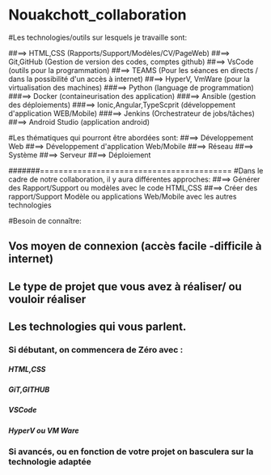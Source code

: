 # Nouakchott_collaboration

#Les technologies/outils sur lesquels je travaille sont:

 ##==> HTML,CSS        (Rapports/Support/Modèles/CV/PageWeb)
 ##==> Git,GitHub      (Gestion de version des codes, comptes github)
 ##==> VsCode          (outils pour la programmation)
 ##==> TEAMS           (Pour les séances en directs / dans la possibilité d'un accès à internet)
 ##==> HyperV, VmWare  (pour la virtualisation des machines)
      ###==> Python   (language de programmation)
      ###==> Docker   (containeurisation des application)
      ###==> Ansible  (gestion des déploiements)
      ###==> Ionic,Angular,TypeScprit (développement d'application WEB/Mobile)
      ###==> Jenkins  (Orchestrateur de jobs/tâches)
 ##==> Android Studio  (application android)
  

#Les thématiques qui pourront être abordées sont:
 ##==> Développement Web
 ##==> Développement d'application Web/Mobile
 ##==> Réseau
 ##==> Système
 ##==> Serveur
 ##==> Déploiement

#######=========================================
#Dans le cadre de notre collaboration, il y aura différentes approches:
	##==> Générer des Rapport/Support ou modèles avec le code HTML,CSS
	##==> Créer des rapport/Support Modèle ou applications Web/Mobile avec les autres technologies
  
 #Besoin de connaître:
 ## Vos moyen de connexion (accès facile -difficile à internet)
 ## Le type de projet que vous avez à réaliser/ ou vouloir réaliser
 ## Les technologies qui vous parlent.
 
 ### Si débutant, on commencera de Zéro avec :
 ##### HTML,CSS  
 ##### GiT,GITHUB 
 ##### VSCode
 ##### HyperV ou VM Ware
 
 ### Si avancés, ou en fonction de votre projet on basculera sur la technologie adaptée
